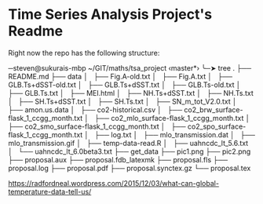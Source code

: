 # Time Series Analysis Project's Readme

Right now the repo has the following structure:
  
─steven@sukurais-mbp ~/GIT/maths/tsa_project  ‹master*›
╰─➤  tree
.
├── README.md
├── data
│   ├── Fig.A-old.txt
│   ├── Fig.A.txt
│   ├── GLB.Ts+dSST-old.txt
│   ├── GLB.Ts+dSST.txt
│   ├── GLB.Ts-old.txt
│   ├── GLB.Ts.txt
│   ├── MEI.html
│   ├── NH.Ts+dSST.txt
│   ├── NH.Ts.txt
│   ├── SH.Ts+dSST.txt
│   ├── SH.Ts.txt
│   ├── SN_m_tot_V2.0.txt
│   ├── amon.us.data
│   ├── co2-historical.csv
│   ├── co2_brw_surface-flask_1_ccgg_month.txt
│   ├── co2_mlo_surface-flask_1_ccgg_month.txt
│   ├── co2_smo_surface-flask_1_ccgg_month.txt
│   ├── co2_spo_surface-flask_1_ccgg_month.txt
│   ├── log.txt
│   ├── mlo_transmission.dat
│   ├── mlo_transmission.gif
│   ├── temp-data-read.R
│   ├── uahncdc_lt_5.6.txt
│   └── uahncdc_lt_6.0beta3.txt
├── get_data
├── pic1.png
├── pic2.png
├── proposal.aux
├── proposal.fdb_latexmk
├── proposal.fls
├── proposal.log
├── proposal.pdf
├── proposal.synctex.gz
└── proposal.tex




https://radfordneal.wordpress.com/2015/12/03/what-can-global-temperature-data-tell-us/
